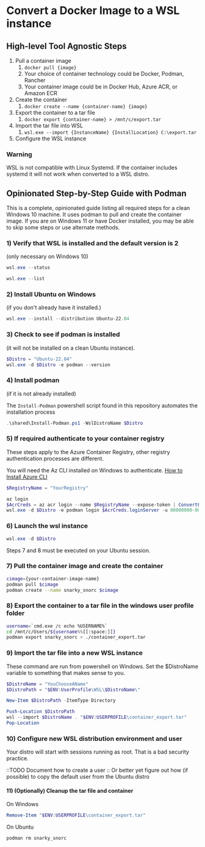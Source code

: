 # Convert a Docker Image to a WSL instance

## High-level Tool Agnostic Steps

1. Pull a container image
    1. `docker pull {image}`
    1. Your choice of container technology could be Docker, Podman, Rancher
    1. Your container image could be in Docker Hub, Azure ACR, or Amazon ECR
1. Create the container
    1. `docker create --name {container-name} {image}`
1. Export the container to a tar file
    1. `docker export {container-name} > /mnt/c/export.tar`
1. Import the tar file into WSL
    1. `wsl.exe --import {InstanceName} {InstallLocation} C:\export.tar`
1. Configure the WSL instance

### Warning

WSL is not compatible with Linux Systemd.  If the container includes systemd it will not work when converted to a WSL distro.

## Opinionated Step-by-Step Guide with Podman

This is a complete, opinionated guide listing all required steps for a clean Windows 10 machine.
It uses podman to pull and create the container image.
If you are on Windows 11 or have Docker installed, you may be able to skip some steps or use alternate methods.

### 1) Verify that WSL is installed and the default version is 2

(only necessary on Windows 10)

```powershell
wsl.exe --status

wsl.exe --list
```

### 2) Install Ubuntu on Windows

(if you don't already have it installed.)

```powershell
wsl.exe --install --distribution Ubuntu-22.04
```

### 3) Check to see if podman is installed

(it will not be installed on a clean Ubuntu instance).

```powershell
$Distro = "Ubuntu-22.04"
wsl.exe -d $Distro -e podman --version
```

### 4) Install podman

(if it is not already installed)

The `Install-Podman` powershell script found in this repository automates the installation process

```powershell
.\shared\Install-Podman.ps1 -WslDistroName $Distro
```

### 5) If required authenticate to your container registry

These steps apply to the Azure Container Registry, other registry authentication processes are different.

You will need the Az CLI installed on Windows to authenticate.
[How to Install Azure CLI](https://docs.microsoft.com/en-us/cli/azure/install-azure-cli-windows?tabs=azure-cli)

```powershell
$RegistryName = "YourRegistry"

az login
$AcrCreds = az acr login --name $RegistryName --expose-token | ConvertFrom-Json
wsl.exe -d $Distro -e podman login $AcrCreds.loginServer -u 00000000-0000-0000-0000-000000000000 -p $AcrCreds.accessToken
```

### 6) Launch the wsl instance

```powershell
wsl.exe -d $Distro
```

Steps 7 and 8 must be executed on your Ubuntu session.

### 7) Pull the container image and create the container

```bash
cimage={your-container-image-name}
podman pull $cimage
podman create --name snarky_snorc $cimage
```

### 8) Export the container to a tar file in the windows user profile folder

```bash
username=`cmd.exe /c echo %USERNAME%`
cd /mnt/c/Users/${username%%[[:space:]]}
podman export snarky_snorc > ./container_export.tar
```

### 9) Import the tar file into a new WSL instance

These command are run from powershell on Windows.
Set the $DistroName variable to something that makes sense to you.

```powershell
$DistroName = "YouChooseAName"
$DistroPath = "$ENV:UserProfile\WSL\$DistroName\"

New-Item $DistroPath -ItemType Directory

Push-Location $DistroPath
wsl --import $DistroName . "$ENV:USERPROFILE\container_export.tar"
Pop-Location
```

### 10) Configure new WSL distribution environment and user

Your distro will start with sessions running as root.  That is a bad security practice.

::TODO Document how to create a user
::    Or better yet figure out how (if possible) to copy the default user from the Ubuntu distro

#### 11) (Optionally) Cleanup the tar file and container

On Windows
```powershell
Remove-Item "$ENV:USERPROFILE\container_export.tar"
```

On Ubuntu
```bash
podman rm snarky_snorc
```
